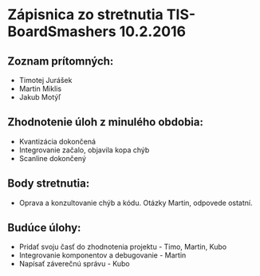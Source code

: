 # Zápisnica zo stretnutia TIS-BoardSmashers 10.2.2016
## Zoznam prítomných:
* Timotej Jurášek
* Martin Miklis
* Jakub Motýľ

## Zhodnotenie úloh z minulého obdobia:
* Kvantizácia dokončená
* Integrovanie začalo, objavila kopa chýb
* Scanline dokončený

## Body stretnutia:
* Oprava a konzultovanie chýb a kódu. Otázky Martin, odpovede ostatní.

## Budúce úlohy:
* Pridať svoju časť do zhodnotenia projektu - Timo, Martin, Kubo
* Integrovanie komponentov a debugovanie - Martin
* Napísať záverečnú správu - Kubo
